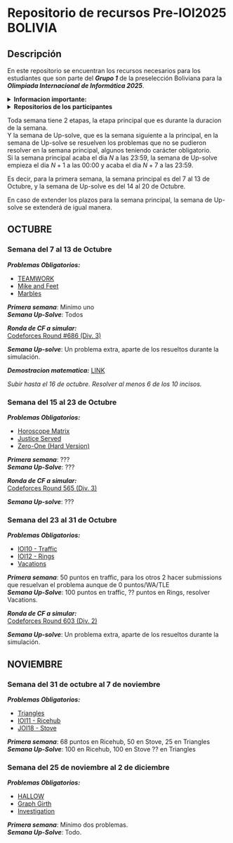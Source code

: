 # Repositorio de recursos Pre-IOI2025 BOLIVIA

## Descripción
En este repositorio se encuentran los recursos necesarios para los estudiantes que son parte del ***Grupo 1*** de la preselección Boliviana para la ***Olimpiada Internacional de Informática 2025***.

<details>
<summary> <b>Informacion importante:</b> </summary>

Acuerdo al que los participantes han accedido al ser parte de este grupo:
[Acuerdo de participación](acuerdo_seleccion.pdf)

Encargados del proceso de seleccion:
|Nombre|Correo|Telegram|
|------|------|--------|
|Diego Angulo Ramirez|diegoangulo5@gmail.com|[@diegopenguino](https://t.me/diegopenguino)|
|Fabricio Cabrera Gordillo|chubyxd1627@gmail.com||
|Rodolfo Catunta Uturunco|rodolfo.catunta.uturunco@gmail.com|[@lordofmont](https://t.me/lordofmont)|
|Shamir Teran Mustafa|shamirteranmustafa@gmail.com|[@shezitt](https://t.me/shezitt)|

Cronograma de problemas y CFs para entrenadores: [LINK](https://docs.google.com/spreadsheets/d/1uRgo3StNSvwGcxwwd8mc0H9qdgSPE1RHVJkWXMMy9HE/edit?usp=sharing)

</details>

<details>
<summary> <b>Repositorios de los participantes</b> </summary>

|Nombre|
|------|
|[Agustin](https://github.com/aguss-afk/GAY-DE-ALALAY)|
|[Lin Ming](https://github.com/Lincito-31/Preseleccion)|
|[Gabriel](https://github.com/Gabriel765324/Carpeta)|
|[Matias](https://github.com/Matbubble/Heaven-Knows-Im-Miserable-Now)|
|[Santiago](https://github.com/santi3223/PreseleccionIOI)|
|[Jesus](https://github.com/ozner77/ozner)|
</details>

Toda semana tiene 2 etapas, la etapa principal que es durante la duracion de la semana.<br>
Y la semana de Up-solve, que es la semana siguiente a la principal, en la semana de Up-solve se resuelven los problemas que no se pudieron resolver en la semana principal, algunos teniendo carácter obligatorio.<br>
Si la semana principal acaba el dia $N$ a las 23:59, la semana de Up-solve empieza el dia $N+1$ a las 00:00 y acaba el dia $N+7$ a las 23:59.

Es decir, para la primera semana, la semana principal es del 7 al 13 de Octubre, y la semana de Up-solve es del 14 al 20 de Octubre.

En caso de extender los plazos para la semana principal, la semana de Up-solve se extenderá de igual manera.

## OCTUBRE
### Semana del 7 al 13 de Octubre
***Problemas Obligatorios:*** 
 - [TEAMWORK](https://usaco.org/index.php?page=viewproblem2&cpid=863)
 - [Mike and Feet](https://codeforces.com/contest/547/problem/B)
 - [Marbles](https://www.spoj.com/problems/MARBLES/)

***Primera semana***: Minimo uno<br>
***Semana Up-Solve***: Todos

***Ronda de CF a simular:*** <br>
[Codeforces Round #686 (Div. 3)](https://codeforces.com/contest/1454/)

***Semana Up-solve***: Un problema extra, aparte de los resueltos durante la simulación.

***Demostracion matematica:*** [LINK](math_tasks/problem_08_10_24.pdf)

_Subir hasta el 16 de octubre. Resolver al menos 6 de los 10 incisos._

### Semana del 15 al 23 de Octubre
***Problemas Obligatorios:*** 
 - [Horoscope Matrix](https://www.codechef.com/LTIME91B/problems/HRSCPMTR)
 - [Justice Served](https://codeforces.com/gym/104875/attachments)
 - [Zero-One (Hard Version)](https://codeforces.com/contest/1733/problem/D2)

***Primera semana***: ???<br>
***Semana Up-Solve***: ???

***Ronda de CF a simular:*** <br>
[Codeforces Round 565 (Div. 3)](https://codeforces.com/contest/1176)

***Semana Up-solve***: ???

### Semana del 23 al 31 de Octubre
***Problemas Obligatorios:*** 
 - [IOI10 - Traffic](https://oj.uz/problem/view/IOI10_traffic)
 - [IOI12 - Rings](https://oj.uz/problem/view/IOI12_rings)
 - [Vacations](https://codeforces.com/contest/699/problem/C)

***Primera semana***: 50 puntos en traffic, para los otros 2 hacer submissions que resuelvan el problema aunque de 0 puntos/WA/TLE<br>
***Semana Up-Solve***: 100 puntos en traffic, ?? puntos en Rings, resolver Vacations.

***Ronda de CF a simular:*** <br>
[Codeforces Round 603 (Div. 2)](https://codeforces.com/contest/1263)

***Semana Up-solve***: Un problema extra, aparte de los resueltos durante la simulación.

## NOVIEMBRE

### Semana del 31 de octubre al 7 de noviembre
***Problemas Obligatorios:*** 
 - [Triangles](https://codeforces.com/gym/105187/problem/C)
 - [IOI11 - Ricehub](https://oj.uz/problem/view/IOI11_ricehub)
 - [JOI18 - Stove](https://oj.uz/problem/view/JOI18_stove)

***Primera semana***: 68 puntos en Ricehub, 50 en Stove, 25 en Triangles <br>
***Semana Up-Solve***: 100 en Ricehub, 100 en Stove ?? en Triangles

### Semana del 25 de noviembre al 2 de diciembre
***Problemas Obligatorios:*** 
 - [HALLOW](https://www.spoj.com/problems/HALLOW/)
 - [Graph Girth](https://cses.fi/problemset/task/1707/)
 - [Investigation](https://cses.fi/problemset/task/1202)

***Primera semana***: Mínimo dos problemas. <br>
***Semana Up-Solve***: Todo.
 
